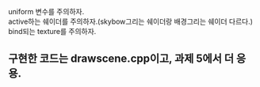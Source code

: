 uniform 변수를 주의하자.  
active하는 쉐이더를 주의하자.(skybow그리는 쉐이더랑 배경그리는 쉐이더 다르다.)  
bind되는 texture를 주의하자.  

## 구현한 코드는 drawscene.cpp이고, 과제 5에서 더 응용. 
